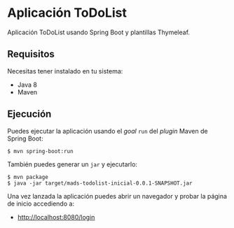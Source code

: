 # Aplicación ToDoList

Aplicación ToDoList usando Spring Boot y plantillas Thymeleaf.

## Requisitos

Necesitas tener instalado en tu sistema:

- Java 8
- Maven

## Ejecución

Puedes ejecutar la aplicación usando el _goal_ `run` del _plugin_ Maven 
de Spring Boot:

```
$ mvn spring-boot:run 
```   

También puedes generar un `jar` y ejecutarlo:

```
$ mvn package
$ java -jar target/mads-todolist-inicial-0.0.1-SNAPSHOT.jar 
```

Una vez lanzada la aplicación puedes abrir un navegador y probar la página de inicio accediendo a:

- [http://localhost:8080/login](http://localhost:8080/login)